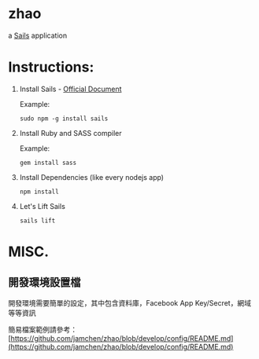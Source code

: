 # zhao

a [Sails](http://sailsjs.org) application


# Instructions:

1. Install Sails - [Official Document](http://sailsjs.org/get-started)

	Example:
	
	```
	sudo npm -g install sails
	```

1. Install Ruby and SASS compiler

	Example:
	
	```
	gem install sass
	```
	
1. Install Dependencies (like every nodejs app)

	```
	npm install
	```
	
1. Let's Lift Sails

	```
	sails lift
	```
# MISC.

## 開發環境設置檔
開發環境需要簡單的設定，其中包含資料庫，Facebook App Key/Secret，網域等等資訊

簡易檔案範例請參考：[https://github.com/jamchen/zhao/blob/develop/config/README.md](https://github.com/jamchen/zhao/blob/develop/config/README.md)
